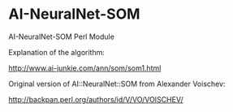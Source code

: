 # AI-NeuralNet-SOM
AI-NeuralNet-SOM Perl Module

Explanation of the algorithm:

http://www.ai-junkie.com/ann/som/som1.html

Original version of AI::NeuralNet::SOM from Alexander Voischev:

http://backpan.perl.org/authors/id/V/VO/VOISCHEV/
